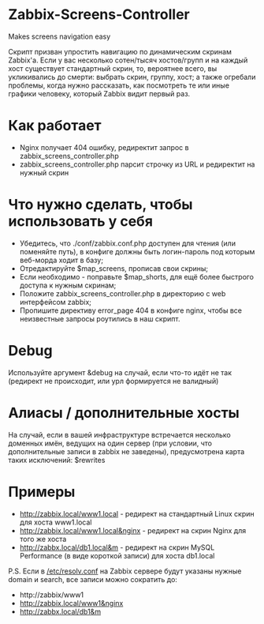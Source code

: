 # Zabbix-Screens-Controller
Makes screens navigation easy

Скрипт призван упростить навигацию по динамическим скринам Zabbix'а.
Если у вас несколько сотен/тысяч хостов/групп и на каждый хост существует стандартный скрин, то, вероятнее всего, вы укликивались до смерти: выбрать скрин, группу, хост; а также огребали проблемы, когда нужно рассказать, как посмотреть те или иные графики человеку, который Zabbix видит первый раз.

# Как работает
 * Nginx получает 404 ошибку, редиректит запрос в zabbix_screens_controller.php
 * zabbix_screens_controller.php парсит строчку из URL и редиректит на нужный скрин

# Что нужно сделать, чтобы использовать у себя
 * Убедитесь, что ./conf/zabbix.conf.php доступен для чтения (или поменяйте путь), в конфиге должны быть логин-пароль под которым веб-морда ходит в базу;
 * Отредактируйте $map_screens, прописав свои скрины;
 * Если необходимо - поправьте $map_shorts, для ещё более быстрого доступа к нужным скринам;
 * Положите zabbix_screens_controller.php в директорию с web интерфейсом zabbix;
 * Пропишите директиву error_page 404 в конфиге nginx, чтобы все неизвестные запросы роутились в наш скрипт.

# Debug
Используйте аргумент &debug на случай, если что-то идёт не так (редирект не происходит, или урл формируется не валидный)

# Алиасы / дополнительные хосты
На случай, если в вашей инфраструктуре встречается несколько доменных имён, ведущих на один сервер (при условии, что дополнительные записи в zabbix не заведены), предусмотрена карта таких исключений: $rewrites

# Примеры
 * http://zabbix.local/www1.local - редирект на стандартный Linux скрин для хоста www1.local
 * http://zabbix.local/www1.local&nginx - редирект на скрин Nginx для того же хоста
 * http://zabbx.local/db1.local&m - редирект на скрин MySQL Performance (в виде короткой записи) для хоста db1.local

P.S. Если в [/etc/resolv.conf](http://linux.die.net/man/5/resolv.conf) на Zabbix сервере будут указаны нужные domain и search, все записи можно сократить до:
 * http://zabbix/www1
 * http://zabbix.local/www1&nginx
 * http://zabbx.local/db1&m
